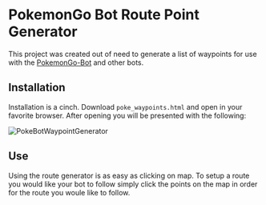 # PokemonGo Bot Route Point Generator
This project was created out of need to generate a list of waypoints for use with the [PokemonGo-Bot](https://github.com/PokemonGoF/PokemonGo-Bot) and other bots.

## Installation
Installation is a cinch. Download `poke_waypoints.html` and open in your favorite browser. After opening you will be presented with the following:

![PokeBotWaypointGenerator](https://github.com/brandonhon/PokeBotWaypointGenerator/blob/master/demo_screenshot.png)

## Use
Using the route generator is as easy as clicking on map. To setup a route you would like your bot to follow simply click the points on the map in order for the route you woule like to follow. 
